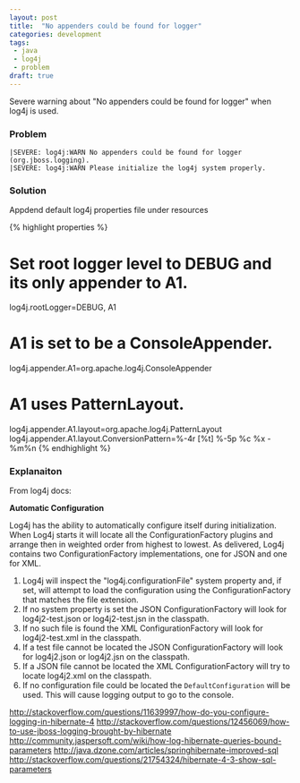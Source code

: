 ```yaml
---
layout: post
title:  "No appenders could be found for logger"
categories: development
tags:
 - java
 - log4j
 - problem
draft: true
---
```


Severe warning about "No appenders could be found for logger" when log4j is used.

### Problem

    |SEVERE: log4j:WARN No appenders could be found for logger (org.jboss.logging).
    |SEVERE: log4j:WARN Please initialize the log4j system properly.

### Solution

Appdend default log4j properties file under resources

{% highlight properties %}
  # Set root logger level to DEBUG and its only appender to A1.
  log4j.rootLogger=DEBUG, A1

  # A1 is set to be a ConsoleAppender.
  log4j.appender.A1=org.apache.log4j.ConsoleAppender

  # A1 uses PatternLayout.
  log4j.appender.A1.layout=org.apache.log4j.PatternLayout
  log4j.appender.A1.layout.ConversionPattern=%-4r [%t] %-5p %c %x - %m%n
{% endhighlight %}

### Explanaiton

From log4j docs:

**Automatic Configuration**

Log4j has the ability to automatically configure itself during initialization. When Log4j starts it will locate all the ConfigurationFactory plugins and arrange then in weighted order from highest to lowest. As delivered, Log4j contains two ConfigurationFactory implementations, one for JSON and one for XML.

1. Log4j will inspect the "log4j.configurationFile" system property and, if set, will attempt to load the configuration using the ConfigurationFactory that matches the file extension.
2. If no system property is set the JSON ConfigurationFactory will look for log4j2-test.json or log4j2-test.jsn in the classpath.
3. If no such file is found the XML ConfigurationFactory will look for log4j2-test.xml in the classpath.
4. If a test file cannot be located the JSON ConfigurationFactory will look for log4j2.json or log4j2.jsn on the classpath.
5. If a JSON file cannot be located the XML ConfigurationFactory will try to locate log4j2.xml on the classpath.
6. If no configuration file could be located the `DefaultConfiguration` will be used. This will cause logging output to go to the console.




http://stackoverflow.com/questions/11639997/how-do-you-configure-logging-in-hibernate-4
http://stackoverflow.com/questions/12456069/how-to-use-jboss-logging-brought-by-hibernate
http://community.jaspersoft.com/wiki/how-log-hibernate-queries-bound-parameters
http://java.dzone.com/articles/springhibernate-improved-sql
http://stackoverflow.com/questions/21754324/hibernate-4-3-show-sql-parameters